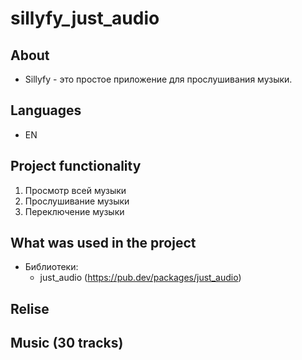 # sillyfy_just_audio

## About 

* Sillyfy - это простое приложение для прослушивания музыки. 

## Languages

* EN

## Project functionality

1) Просмотр всей музыки
2) Прослушивание музыки
3) Переключение музыки

## What was used in the project 

- Библиотеки:
    - just_audio (https://pub.dev/packages/just_audio)


## Relise



## Music  (30 tracks)

